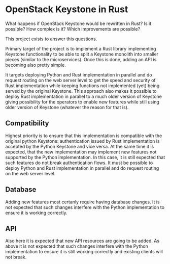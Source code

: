 # OpenStack Keystone in Rust

What happens if OpenStack Keystone would be rewritten in Rust? Is it possible?
How complex is it? Which improvements are possible?

This project exists to answer this questions.

Primary target of the project is to implement a Rust library implementing
Keystone functionality to be able to split a Keystone monolith into smaller
pieces (similar to the microservices). Once this is done, adding an API is
becoming also pretty simple.

It targets deploying Python and Rust implementation in parallel and do request
routing on the web server level to get the speed and security of Rust
implementation while keeping functions not implemented (yet) being served by the
original Keystone. This approach also makes it possible to deploy Rust
implementation in parallel to a much older version of Keystone giving
possibility for the operators to enable new features while still using older
version of Keystone (whatever the reason for that is).


## Compatibility

Highest priority is to ensure that this implementation is compatible with the
original python Keystone: authentication issued by Rust implementation is
accepted by the Python Keystone and vice versa. At the same time it is
expected, that the new implementation may implement new features not supported
by the Python implementation. In this case, it is still expected that such
features do not break authentication flows. It must be possible to deploy
Python and Rust implementation in parallel and do request routing on the web
server level.

## Database

Adding new features most certanly require having database changes. It is not
expected that such changes interfere with the Python implementation to ensure
it is working correctly.

## API

Also here it is expected that new API resources are going to be added. As above
it is not expected that such changes interfere with the Python implementation
to ensure it is still working correctly and existing clients will not break.
